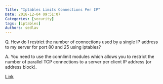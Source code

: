 ```yaml
---
Title: "Iptables Limits Connections Per IP"
Date: 2018-12-04 09:51:07
Categories: [security]
tags: [iptables]
Authors: sedlav
---
```


Q. How do I restrict the number of connections used by a single IP address to my server for port 80 and 25 using iptables?

A. You need to use the connlimit modules which allows you to restrict the number of parallel TCP connections to a server per client IP address (or address block).

[Link](https://www.cyberciti.biz/faq/iptables-connection-limits-howto/)
